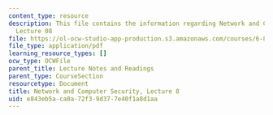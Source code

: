 ```yaml
---
content_type: resource
description: This file contains the information regarding Network and Computer Security,
  Lecture 08
file: https://ol-ocw-studio-app-production.s3.amazonaws.com/courses/6-857-network-and-computer-security-spring-2014/e843eb5aca0a72f39d377e40f1a8d1aa_MIT6_857S14_Lec08.pdf
file_type: application/pdf
learning_resource_types: []
ocw_type: OCWFile
parent_title: Lecture Notes and Readings
parent_type: CourseSection
resourcetype: Document
title: Network and Computer Security, Lecture 8
uid: e843eb5a-ca0a-72f3-9d37-7e40f1a8d1aa
---
```

